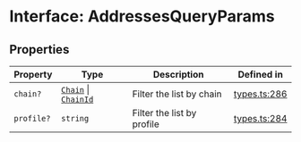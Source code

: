 # Interface: AddressesQueryParams

## Properties

| Property | Type | Description | Defined in |
| ------ | ------ | ------ | ------ |
| `chain?` | [`Chain`](/docs/packages/sdk/type-aliases/Chain.md) \| [`ChainId`](/docs/packages/sdk/type-aliases/ChainId.md) | Filter the list by chain | [types.ts:286](https://github.com/monerium/js-monorepo/blob/main/packages/sdk/src/types.ts#L286) |
| `profile?` | `string` | Filter the list by profile | [types.ts:284](https://github.com/monerium/js-monorepo/blob/main/packages/sdk/src/types.ts#L284) |
